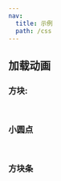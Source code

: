 ```yaml
---
nav:
  title: 示例
  path: /css
---
```


## 加载动画

### 方块:

<API src="./box/box.less"></API>
<API src="./box/box.tsx"></API>
<code src="./box/box.tsx">
</code>

### 小圆点

<API src="./point/point.less"></API>
<code src="./point/point.tsx">
</code>

### 方块条

<API src="./scan/scan.less"></API>
<code src="./scan/scan.tsx">
</code>

